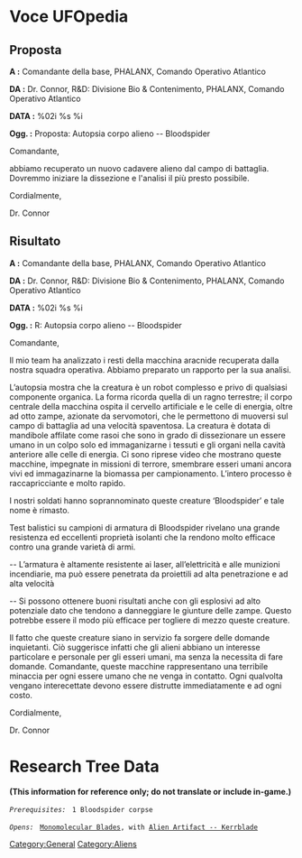 # Voce UFOpedia

## Proposta

**A :** Comandante della base, PHALANX, Comando Operativo Atlantico

**DA :** Dr. Connor, R&D: Divisione Bio & Contenimento, PHALANX, Comando
Operativo Atlantico

**DATA :** %02i %s %i

**Ogg. :** Proposta: Autopsia corpo alieno -- Bloodspider

Comandante,

abbiamo recuperato un nuovo cadavere alieno dal campo di battaglia.
Dovremmo iniziare la dissezione e l'analisi il più presto possibile.

Cordialmente,

Dr. Connor

## Risultato

**A :** Comandante della base, PHALANX, Comando Operativo Atlantico

**DA :** Dr. Connor, R&D: Divisione Bio & Contenimento, PHALANX, Comando
Operativo Atlantico

**DATA :** %02i %s %i

**Ogg. :** R: Autopsia corpo alieno -- Bloodspider

Comandante,

Il mio team ha analizzato i resti della macchina aracnide recuperata
dalla nostra squadra operativa. Abbiamo preparato un rapporto per la sua
analisi.

L’autopsia mostra che la creatura è un robot complesso e privo di
qualsiasi componente organica. La forma ricorda quella di un ragno
terrestre; il corpo centrale della macchina ospita il cervello
artificiale e le celle di energia, oltre ad otto zampe, azionate da
servomotori, che le permettono di muoversi sul campo di battaglia ad una
velocità spaventosa. La creatura è dotata di mandibole affilate come
rasoi che sono in grado di dissezionare un essere umano in un colpo solo
ed immaganizarne i tessuti e gli organi nella cavità anteriore alle
celle di energia. Ci sono riprese video che mostrano queste macchine,
impegnate in missioni di terrore, smembrare esseri umani ancora vivi ed
immagazinarne la biomassa per campionamento. L’intero processo è
raccapricciante e molto rapido.

I nostri soldati hanno soprannominato queste creature ‘Bloodspider’ e
tale nome è rimasto.

Test balistici su campioni di armatura di Bloodspider rivelano una
grande resistenza ed eccellenti proprietà isolanti che la rendono molto
efficace contro una grande varietà di armi.

-- L’armatura è altamente resistente ai laser, all’elettricità e alle
munizioni incendiarie, ma può essere penetrata da proiettili ad alta
penetrazione e ad alta velocità

-- Si possono ottenere buoni risultati anche con gli esplosivi ad alto
potenziale dato che tendono a danneggiare le giunture delle zampe.
Questo potrebbe essere il modo più efficace per togliere di mezzo queste
creature.

Il fatto che queste creature siano in servizio fa sorgere delle domande
inquietanti. Ciò suggerisce infatti che gli alieni abbiano un interesse
particolare e personale per gli esseri umani, ma senza la necessita di
fare domande. Comandante, queste macchine rappresentano una terribile
minaccia per ogni essere umano che ne venga in contatto. Ogni qualvolta
vengano interecettate devono essere distrutte immediatamente e ad ogni
costo.

Cordialmente,

Dr. Connor

# Research Tree Data

**(This information for reference only; do not translate or include
in-game.)**

*`Prerequisites:`*
` 1 Bloodspider corpse`

*`Opens:`*
` `[`Monomolecular Blades`](Equipment/Secondary_Weapons/Monomolecular_Blades "wikilink")`, with `[`Alien Artifact -- Kerrblade`](Equipment/Secondary_Weapons/Kerrblade "wikilink")

[Category:General](Category:General "wikilink")
[Category:Aliens](Category:Aliens "wikilink")